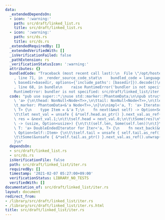 ```yaml
---
data:
  _extendedDependsOn:
  - icon: ':warning:'
    path: src/draft/linked_list.rs
    title: src/draft/linked_list.rs
  - icon: ':warning:'
    path: src/ds.rs
    title: src/ds.rs
  _extendedRequiredBy: []
  _extendedVerifiedWith: []
  _isVerificationFailed: false
  _pathExtension: rs
  _verificationStatusIcon: ':warning:'
  attributes: {}
  bundledCode: "Traceback (most recent call last):\n  File \"/opt/hostedtoolcache/Python/3.9.1/x64/lib/python3.9/site-packages/onlinejudge_verify/documentation/build.py\"\
    , line 71, in _render_source_code_stat\n    bundled_code = language.bundle(stat.path,\
    \ basedir=basedir, options={'include_paths': [basedir]}).decode()\n  File \"/opt/hostedtoolcache/Python/3.9.1/x64/lib/python3.9/site-packages/onlinejudge_verify/languages/user_defined.py\"\
    , line 68, in bundle\n    raise RuntimeError('bundler is not specified: {}'.format(path.as_posix()))\n\
    RuntimeError: bundler is not specified: src/draft/linked_list/iter.rs\n"
  code: "pub use super::*;\nuse std::marker::PhantomData;\n\npub struct Iter<'a, T:\
    \ 'a> {\n\thead: NonNull<Node<T>>,\n\ttail: NonNull<Node<T>>,\n\tlen: usize,\n\
    \t_marker: PhantomData<&'a Node<T>>,\n}\n\nimpl<'a, T: 'a> Iterator for Iter<'a,\
    \ T> {\n    type Item = &'a T;\n    fn next(&mut self) -> Option<Self::Item> {\n\
    \t\tlet next_val = unsafe { &*self.head.as_ptr() }.next_val.as_ref()?;\n\t\tlet\
    \ res = &next_val.1;\n\t\tself.head = next_val.0;\n\t\tSome(res)\n\t}\n\tfn size_hint(&self)\
    \ -> (usize, Option<usize>) {\n\t\t(self.len, Some(self.len))\n\t}\n}\n\nimpl<'a,\
    \ T: 'a> DoubleEndedIterator for Iter<'a, T> {\n    fn next_back(&mut self) ->\
    \ Option<Self::Item> {\n\t\tself.tail = unsafe { self.tail.as_ref() }.prev?;\n\
    \t\tSome(&unsafe { &*self.tail.as_ptr() }.next_val.as_ref().unwrap().1)\n    }\n\
    }\n"
  dependsOn:
  - src/draft/linked_list.rs
  - src/ds.rs
  isVerificationFile: false
  path: src/draft/linked_list/iter.rs
  requiredBy: []
  timestamp: '2021-02-07 05:27:00+09:00'
  verificationStatus: LIBRARY_NO_TESTS
  verifiedWith: []
documentation_of: src/draft/linked_list/iter.rs
layout: document
redirect_from:
- /library/src/draft/linked_list/iter.rs
- /library/src/draft/linked_list/iter.rs.html
title: src/draft/linked_list/iter.rs
---
```

